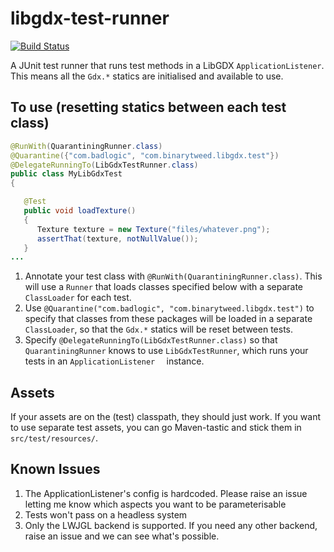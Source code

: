 # libgdx-test-runner

[![Build Status](https://travis-ci.org/BinaryTweed/libgdx-test-runner.svg)](https://travis-ci.org/BinaryTweed/libgdx-test-runner)

A JUnit test runner that runs test methods in a LibGDX `ApplicationListener`. This means all the `Gdx.*` statics are initialised and available to use.



## To use (resetting statics between each test class)

```java
@RunWith(QuarantiningRunner.class)
@Quarantine({"com.badlogic", "com.binarytweed.libgdx.test"})
@DelegateRunningTo(LibGdxTestRunner.class)
public class MyLibGdxTest
{

   @Test
   public void loadTexture()
   {
      Texture texture = new Texture("files/whatever.png");
      assertThat(texture, notNullValue());
   }
...
```

1. Annotate your test class with `@RunWith(QuarantiningRunner.class)`. This will use a `Runner` that loads classes specified below with a separate `ClassLoader` for each test.
1. Use `@Quarantine("com.badlogic", "com.binarytweed.libgdx.test")` to specify that classes from these packages will be loaded in a separate `ClassLoader`, so that the `Gdx.*` statics will be reset between tests.
1. Specify `@DelegateRunningTo(LibGdxTestRunner.class)` so that `QuarantiningRunner` knows to use `LibGdxTestRunner`, which runs your tests in an `ApplicationListener	` instance.

## Assets

If your assets are on the (test) classpath, they should just work. If you want to use separate test assets, you can go Maven-tastic and stick them in `src/test/resources/`.

## Known Issues
1. The ApplicationListener's config is hardcoded. Please raise an issue letting me know which aspects you want to be parameterisable
1. Tests won't pass on a headless system
1. Only the LWJGL backend is supported. If you need any other backend, raise an issue and we can see what's possible.